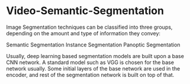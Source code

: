 # Video-Semantic-Segmentation

 Image Segmentation techniques can be classified into three groups, depending on the amount and type of information they convey:

Semantic Segmentation
Instance Segmentation
Panoptic Segmentation


Usually, deep learning based segmentation models are built upon a base CNN network. A standard model such as VGG is chosen for the base network usually. Some initial layers of the base network are used in the encoder, and rest of the segmentation network is built on top of that.
